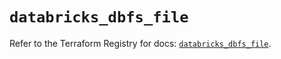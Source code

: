 # `databricks_dbfs_file`

Refer to the Terraform Registry for docs: [`databricks_dbfs_file`](https://registry.terraform.io/providers/databricks/databricks/1.48.3/docs/resources/dbfs_file).
